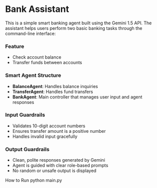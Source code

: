# Bank Assistant
This is a simple smart banking agent built using the Gemini 1.5 API. The assistant helps users perform two basic banking tasks through the command-line interface:


###  Feature
- Check account balance
- Transfer funds between accounts



###  Smart Agent Structure
- **BalanceAgent**: Handles balance inquiries
- **TransferAgent**: Handles fund transfers
- **BankAgent**: Main controller that manages user input and agent responses


###  Input Guardrails
- Validates 10-digit account numbers
- Ensures transfer amount is a positive number
- Handles invalid input gracefully


###  Output Guardrails
- Clean, polite responses generated by Gemini
- Agent is guided with clear role-based prompts
- No random or unsafe output is displayed

 How to Run
python main.py
